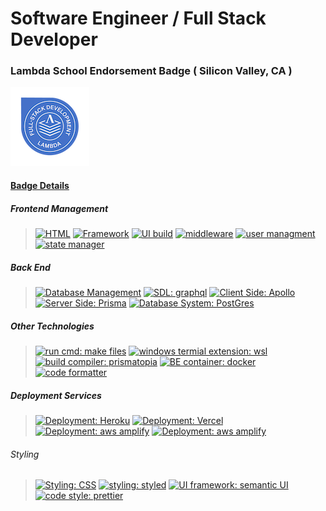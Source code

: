 #  Software Engineer / Full Stack Developer 

  ### Lambda School Endorsement Badge ( Silicon Valley, CA )
  ![alt text](https://github.com/ksemenza/ksemenza/blob/main/lambda-endorsement-badge.png "Lambda School Endorsement Badge")
  #### [Badge Details](https://www.youracclaim.com/badges/0e289cd4-b89f-4e1f-9a59-bc78cf12ea4d/email)

##### Frontend Management
> [![HTML](https://img.shields.io/badge/Markup%20Language-HTML-%23F06529)](https://reactjs.org/docs/create-a-new-react-app.html)
> [![Framework](https://img.shields.io/badge/Framework%20-Redux-%23764ABC)](https://reactjs.org/docs/create-a-new-react-app.html)
> [![UI build](https://img.shields.io/badge/UI%20build-create--react--app-%2361DAFB)](https://reactjs.org/docs/create-a-new-react-app.html)
> [![middleware](https://img.shields.io/badge/middleware-urql-%23525DDC)](https://formidable.com/open-source/urql/docs/)
> [![user managment](https://img.shields.io/badge/user%20management-okta-%23008FD3)](https://developer.okta.com/docs/)
> [![state manager](https://img.shields.io/badge/state%20manager-useContext-%CA4245)](https://reactjs.org/docs/jsx-in-depth.html)

##### Back End
> [![Database Management](https://img.shields.io/badge/DB%20Management-Sqlite-%23525DDC)](https://formidable.com/open-source/urql/docs/)
> [![SDL: graphql](https://img.shields.io/badge/SDL-Graphql-%23E10098)](https://graphql.org/learn/)
> [![Client Side: Apollo](https://img.shields.io/badge/Client%20Side-Apollo--Graphql-%23311C87)](https://www.apollographql.com/docs/)
> [![Server Side: Prisma](https://img.shields.io/badge/Server--Side-Prisma-%230B2C4A)](https://www.prisma.io/docs/)
> [![Database System: PostGres](https://img.shields.io/badge/Database%20System-PostGres-%23336791)](https://www.postgresql.org/about/)


##### Other Technologies 
> [![run cmd: make files](https://img.shields.io/badge/run%20cmd-makes%20files-%23FF7100)](https://www.tutorialspoint.com/unix_commands/make.htm)
> [![windows termial extension: wsl](https://img.shields.io/badge/windows%20os%20terminal%20extension-WSL-%23FCC624)](https://ubuntu.com/wsl)
> [![build compiler: prismatopia](https://img.shields.io/badge/build%20compiler-prismatopia-ff69b4)](https://github.com/Lambda-School-Labs/prismatopia)
> [![BE container: docker](https://img.shields.io/badge/BE%20container-docker-%232496ED)](https://docs.docker.com/)
> [![code formatter](https://img.shields.io/badge/code%20formatter-eslint-%234B32C3)](https://eslint.org/docs/user-guide/getting-started)

##### Deployment Services
> [![Deployment: Heroku](https://img.shields.io/badge/Deployment-Heroku-%236762a6)](https://docs.aws.amazon.com/amplify/)
> [![Deployment: Vercel](https://img.shields.io/badge/Deployment-Vercel%20(Zeit)-%23232F3E)](https://docs.aws.amazon.com/amplify/)
> [![Deployment: aws amplify](https://img.shields.io/badge/Deployment-Netify-%23232F3E)](https://docs.aws.amazon.com/amplify/)
> [![Deployment: aws amplify](https://img.shields.io/badge/Deployment-AWS%20Amplify-%23232F3E)](https://docs.aws.amazon.com/amplify/)

###### Styling
> [![Styling: CSS](https://img.shields.io/badge/Styling-CSS-%23CC6699)](https://sass-lang.com/documentation)
> [![styling: styled](https://img.shields.io/badge/Styling-Styled%20Components-%23f4978e)](https://sass-lang.com/documentation)
> [![UI framework: semantic UI](https://img.shields.io/badge/UI%20framework-semantic%20ui-%2306D6A9)](https://semantic-ui.com/introduction/getting-started.html)
> [![code style: prettier](https://img.shields.io/badge/code%20style-prettier-%23F7B93E)](https://prettier.io/docs/en/)


<!--
**ksemenza/ksemenza** is a ✨ _special_ ✨ repository because its `README.md` (this file) appears on your GitHub profile.

Here are some ideas to get you started:

- 🔭 I’m currently working on ...
- 🌱 I’m currently learning ...
- 👯 I’m looking to collaborate on ...
- 🤔 I’m looking for help with ...
- 💬 Ask me about ...
- 📫 How to reach me: ...
- 😄 Pronouns: ...
- ⚡ Fun fact: ...
-->
